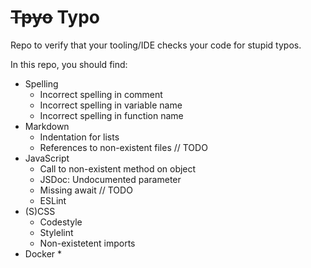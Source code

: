 # ~~Tpyo~~ Typo

Repo to verify that your tooling/IDE checks your code for stupid typos.

In this repo, you should find:

* Spelling
  * Incorrect spelling in comment
  * Incorrect spelling in variable name
  * Incorrect spelling in function name
* Markdown
  * Indentation for lists
  * References to non-existent files // TODO
* JavaScript
  * Call to non-existent method on object
  * JSDoc: Undocumented parameter
  * Missing await // TODO
  * ESLint
* (S)CSS
  * Codestyle
  * Stylelint
  * Non-existetent imports
* Docker
  *

